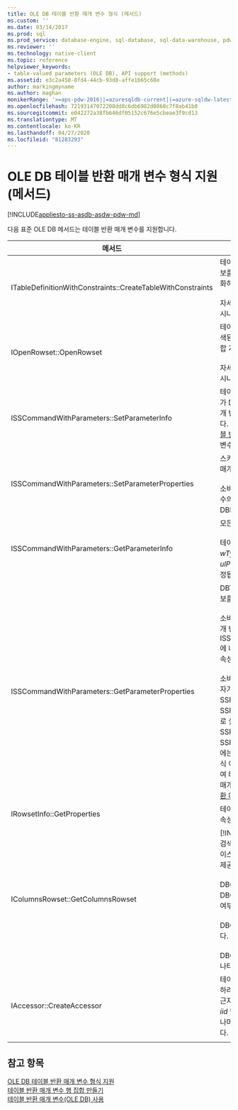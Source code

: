 ```yaml
---
title: OLE DB 테이블 반환 매개 변수 형식 (메서드)
ms.custom: ''
ms.date: 03/14/2017
ms.prod: sql
ms.prod_service: database-engine, sql-database, sql-data-warehouse, pdw
ms.reviewer: ''
ms.technology: native-client
ms.topic: reference
helpviewer_keywords:
- table-valued parameters (OLE DB), API support (methods)
ms.assetid: e3c2a450-8fd4-44cb-93d8-affe1b65c68e
author: markingmyname
ms.author: maghan
monikerRange: '>=aps-pdw-2016||=azuresqldb-current||=azure-sqldw-latest||>=sql-server-2016||=sqlallproducts-allversions||>=sql-server-linux-2017||=azuresqldb-mi-current'
ms.openlocfilehash: 72193147072208dd8c6db6982d0868c7f8ab41b0
ms.sourcegitcommit: e042272a38fb646df05152c676e5cbeae3f9cd13
ms.translationtype: MT
ms.contentlocale: ko-KR
ms.lasthandoff: 04/27/2020
ms.locfileid: "81283293"
---
```

# <a name="ole-db-table-valued-parameter-type-support-methods"></a>OLE DB 테이블 반환 매개 변수 형식 지원(메서드)
[!INCLUDE[appliesto-ss-asdb-asdw-pdw-md](../../includes/appliesto-ss-asdb-asdw-pdw-md.md)]

  다음 표준 OLE DB 메서드는 테이블 반환 매개 변수를 지원합니다.  
  
|메서드|테이블 반환 매개 변수 지원|  
|------------|-------------------------------------|  
|ITableDefinitionWithConstraints::CreateTableWithConstraints|테이블 반환 매개 변수의 형식 정보를 알고 있으며 해당 형식 정보를 기반으로 테이블 반환 매개 변수 행 집합 개체를 인스턴스화하려는 경우 사용합니다.<br /><br /> 자세한 내용은 [테이블 반환 매개 변수 행 집합 만들기](../../relational-databases/native-client-ole-db-table-valued-parameters/table-valued-parameter-rowset-creation.md)의 "정적 시나리오"를 참조하세요.|  
|IOpenRowset::OpenRowset|테이블 반환 매개 변수의 형식 정보를 알지 못하며 서버에서 검색된 메타데이터 정보를 기반으로 테이블 반환 매개 변수 행 집합 개체를 인스턴스화하려는 경우 사용합니다.<br /><br /> 자세한 내용은 [테이블 반환 매개 변수 행 집합 만들기](../../relational-databases/native-client-ole-db-table-valued-parameters/table-valued-parameter-rowset-creation.md)의 "동적 시나리오"를 참조하세요.|  
|ISSCommandWithParameters::SetParameterInfo|테이블 반환 매개 변수의 명령 매개 변수를 지정하려면 소비자가 DBPARAMBINDINFO 구조체의 *pwszName* 멤버에서 매개 변수 형식을 "table" 또는 "DBTYPE_TABLE"로 지정합니다. *ulParamSize*는 ~0으로 설정됩니다. 자세한 정보는 [테이블 반환 매개 변수가 포함된 명령 실행](../../relational-databases/native-client-ole-db-table-valued-parameters/executing-commands-containing-table-valued-parameters.md)에서 "테이블 반환 매개 변수 사양"을 참조하세요.|  
|ISSCommandWithParameters::SetParameterProperties|스키마 이름, 유형 이름, 열 순서, 기본 열과 같은 테이블 반환 매개 변수와 관련된 속성을 설정합니다.<br /><br /> 소비자가 SSPARAMPROPS 구조체의 *iOrdinal*에서 매개 변수의 서수를 지정합니다. 요청되는 속성 집합은 DBPROPSET_SQLSERVERPARAMETER입니다.|  
|ISSCommandWithParameters::GetParameterInfo|모든 매개 변수 형식을 지정된 명령으로 가져옵니다.<br /><br /> 테이블 반환 매개 변수의 경우 DBPARAMINFO 구조체의 *wType* 필드는 DBTYPE_TABLE 형식이 됩니다. *ulParamSize* 필드는 알 수 없는 길이를 나타내는 ~0으로 설정됩니다.|  
|ISSCommandWithParameters::GetParameterProperties|DBTYPE_TABLE 형식의 매개 변수에 대한 추가적인 형식 정보를 가져옵니다.<br /><br /> 소비자가 SSPARAMPROPS 구조체의 *iOrdinal* 멤버에서 매개 변수의 서수를 지정합니다. 소비자는 ISSCommandWithParameters::SetParameterProperties에 나열되어 있는 DBPROPSET_SQLSERVERPARAMETER 속성 집합의 속성 중 하나를 요청할 수 있습니다.<br /><br /> 소비자가 테이블 반환 매개 변수 형식을 알 수 없기 때문에 공급자가 SSPROP_PARAM_TYPE_TYPENAME, SSPROP_PARAM_TYPE_SCHEMANAME 및 SSPROP_PARAM_TYPE_CATALOGNAME을 올바른 값으로 설정해야 합니다. 나머지 SSPROP_PARAM_TABLE_DEFAULT_COLUMNS 및 SSPROP_PARAM_TABLE_COLUMN_SORT_ORDER 속성에는 기본값이 사용됩니다. 소비자는 테이블 반환 매개 변수 형식 이름을 검색한 후 IOpenRowset::OpenRowset을 사용하여 테이블 반환 매개 변수 형식을 지정함으로써 이 테이블 반환 매개 변수의 인스턴스를 생성합니다. 자세한 내용은 [테이블 반환 매개 변수 형식 검색](../../relational-databases/native-client-ole-db-table-valued-parameters/table-valued-parameter-type-discovery.md)을 참조하세요.|  
|IRowsetInfo::GetProperties|테이블 반환 매개 변수 행 집합 속성을 가져옵니다. 소비자는 이 속성을 사용하여 최적의 바인딩을 설정할 수 있습니다.|  
|IColumnsRowset::GetColumnsRowset|[!INCLUDE[ssNoVersion](../../includes/ssnoversion-md.md)] 테이블에 대한 메타데이터 정보를 검색합니다. 테이블 반환 매개 변수의 경우에는 동일한 인터페이스에서 다음과 같은 각 열에 대한 자세한 메타데이터 정보를 제공합니다.<br /><br /> DBCOLUMN_FLAGS는 DBCOLUMNFLAGS_ISNULLABLE 비트를 통해 Null 허용 여부를 나타냅니다.<br /><br /> DBCOLUMN_ISUNIQUE는 열이 ID 열인지 여부를 나타냅니다.<br /><br /> DBCOLUMN_COMPUTEMODE는 열이 계산되는지 여부를 나타냅니다.|  
|IAccessor::CreateAccessor|테이블 반환 매개 변수 행 집합 개체를 명령 매개 변수에 바인딩하려면 해당 *wType* 멤버를 DBTYPE_TABLE로 설정하여 접근자를 만듭니다. DBOBJECT 구조체에는 IID_IRowset 또는 *iid* 멤버의 기타 유효한 행 집합 개체 인터페이스가 포함됩니다. 나머지 필드는 DBTYPE_IUNKNOWN과 유사하게 처리됩니다.|  
|||

## <a name="see-also"></a>참고 항목  
 [OLE DB 테이블 반환 매개 변수 형식 지원](../../relational-databases/native-client-ole-db-table-valued-parameters/ole-db-table-valued-parameter-type-support.md)   
 [테이블 반환 매개 변수 행 집합 만들기](../../relational-databases/native-client-ole-db-table-valued-parameters/table-valued-parameter-rowset-creation.md)   
 [테이블 반환 매개 변수&#40;OLE DB&#41; 사용](../../relational-databases/native-client-ole-db-how-to/use-table-valued-parameters-ole-db.md)  
  
  
